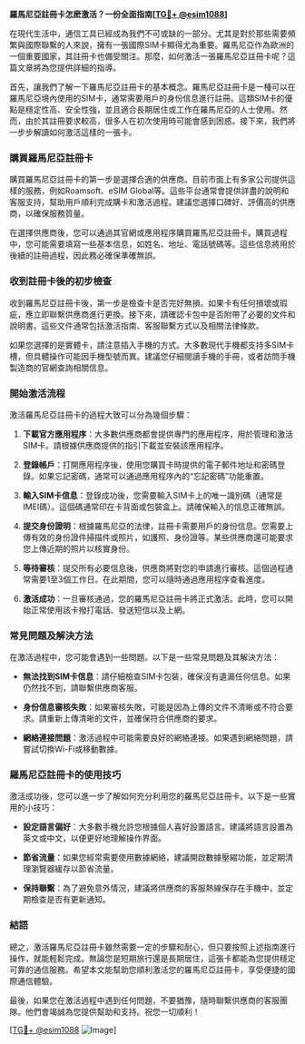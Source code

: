 **羅馬尼亞註冊卡怎麽激活？一份全面指南[[TG💪+ @esim1088](https://t.me/s/esim1088)]**

在現代生活中，通信工具已經成為我們不可或缺的一部分。尤其是對於那些需要頻繁與國際聯繫的人來說，擁有一張國際SIM卡顯得尤為重要。羅馬尼亞作為歐洲的一個重要國家，其註冊卡也備受關注。那麼，如何激活一張羅馬尼亞註冊卡呢？這篇文章將為您提供詳細的指導。

首先，讓我們了解一下羅馬尼亞註冊卡的基本概念。羅馬尼亞註冊卡是一種可以在羅馬尼亞境內使用的SIM卡，通常需要用戶的身份信息進行註冊。這類SIM卡的優點是穩定性高、安全性強，並且適合長期居住或工作在羅馬尼亞的人士使用。然而，由於其註冊要求較高，很多人在初次使用時可能會感到困惑。接下來，我們將一步步解讀如何激活這樣的一張卡。

### 購買羅馬尼亞註冊卡

購買羅馬尼亞註冊卡的第一步是選擇合適的供應商。目前市面上有多家公司提供這樣的服務，例如Roamsoft、eSIM Global等。這些平台通常會提供詳盡的說明和客服支持，幫助用戶順利完成購卡和激活過程。建議您選擇口碑好、評價高的供應商，以確保服務質量。

在選擇供應商後，您可以通過其官網或應用程序購買羅馬尼亞註冊卡。購買過程中，您可能需要填寫一些基本信息，如姓名、地址、電話號碼等。這些信息將用於後續的註冊過程，因此務必確保準確無誤。

### 收到註冊卡後的初步檢查

收到羅馬尼亞註冊卡後，第一步是檢查卡是否完好無損。如果卡有任何損壞或瑕疵，應立即聯繫供應商進行更換。接下來，請確認卡包中是否附帶了必要的文件和說明書。這些文件通常包括激活指南、客服聯繫方式以及相關法律條款。

如果您選擇的是實體卡，請注意插入手機的方式。大多數現代手機都支持多SIM卡槽，但具體操作可能因手機型號而異。建議您仔細閱讀手機的手冊，或者訪問手機製造商的官網查詢相關信息。

### 開始激活流程

激活羅馬尼亞註冊卡的過程大致可以分為幾個步驟：

1. **下載官方應用程序**：大多數供應商都會提供專門的應用程序，用於管理和激活SIM卡。請根據供應商提供的指引下載並安裝該應用程序。

2. **登錄帳戶**：打開應用程序後，使用您購買卡時提供的電子郵件地址和密碼登錄。如果忘記密碼，通常可以通過應用程序內的“忘記密碼”功能重置。

3. **輸入SIM卡信息**：登錄成功後，您需要輸入SIM卡上的唯一識別碼（通常是IMEI碼）。這個碼通常印在卡背面或包裝盒上。請確保輸入的信息正確無誤。

4. **提交身份證明**：根據羅馬尼亞的法律，註冊卡需要用戶的身份信息。您需要上傳有效的身份證件掃描件或照片，如護照、身份證等。某些供應商還可能要求您上傳近期的照片以核實身份。

5. **等待審核**：提交所有必要信息後，供應商將對您的申請進行審核。這個過程通常需要1至3個工作日。在此期間，您可以隨時通過應用程序查看進度。

6. **激活成功**：一旦審核通過，您的羅馬尼亞註冊卡將正式激活。此時，您可以開始正常使用該卡撥打電話、發送短信以及上網。

### 常見問題及解決方法

在激活過程中，您可能會遇到一些問題。以下是一些常見問題及其解決方法：

- **無法找到SIM卡信息**：請仔細檢查SIM卡包裝，確保沒有遺漏任何信息。如果仍然找不到，請聯繫供應商客服。

- **身份信息審核失敗**：如果審核失敗，可能是因為上傳的文件不清晰或不符合要求。請重新上傳清晰的文件，並確保符合供應商的要求。

- **網絡連接問題**：激活過程中可能需要良好的網絡連接。如果遇到網絡問題，請嘗試切換Wi-Fi或移動數據。

### 羅馬尼亞註冊卡的使用技巧

激活成功後，您可以進一步了解如何充分利用您的羅馬尼亞註冊卡。以下是一些實用的小技巧：

- **設定語言偏好**：大多數手機允許您根據個人喜好設置語言。建議將語言設置為英文或中文，以便更好地理解操作界面。

- **節省流量**：如果您經常需要使用數據網絡，建議開啟數據壓縮功能，並定期清理瀏覽器緩存以節省流量。

- **保持聯繫**：為了避免意外情況，建議將供應商的客服熱線保存在手機中，並定期檢查是否有更新通知。

### 結語

總之，激活羅馬尼亞註冊卡雖然需要一定的步驟和耐心，但只要按照上述指南進行操作，就能輕鬆完成。無論您是短期旅行還是長期居住，這張卡都能為您提供穩定可靠的通信服務。希望本文能幫助您順利激活您的羅馬尼亞註冊卡，享受便捷的國際通信體驗。

最後，如果您在激活過程中遇到任何問題，不要猶豫，隨時聯繫供應商的客服團隊。他們會竭誠為您提供幫助和支持。祝您一切順利！

[[TG💪+ @esim1088](https://t.me/s/esim1088) ![Image](https://i.postimg.cc/4NQfJmqS/Snipaste-2025-05-13-00-14-12.png)]